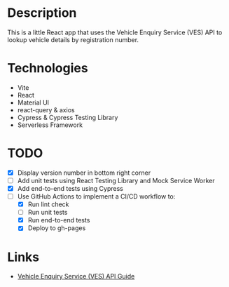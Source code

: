 # Description

This is a little React app that uses the Vehicle Enquiry Service (VES) API to lookup vehicle details by registration number.

# Technologies

* Vite
* React
* Material UI
* react-query & axios
* Cypress & Cypress Testing Library
* Serverless Framework

# TODO

* [x] Display version number in bottom right corner
* [ ] Add unit tests using React Testing Library and Mock Service Worker
* [x] Add end-to-end tests using Cypress
* [ ] Use GitHub Actions to implement a CI/CD workflow to:
    * [x] Run lint check
    * [ ] Run unit tests
    * [x] Run end-to-end tests
    * [x] Deploy to gh-pages

# Links

* [Vehicle Enquiry Service (VES) API Guide](https://developer-portal.driver-vehicle-licensing.api.gov.uk/apis/vehicle-enquiry-service/vehicle-enquiry-service-description.html#vehicle-enquiry-service-ves-api-guide)
